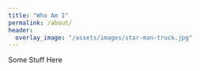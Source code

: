 ```yaml
---
title: "Who Am I"
permalink: /about/
header:
  overlay_image: "/assets/images/star-man-truck.jpg"
---
```

Some Stuff Here
